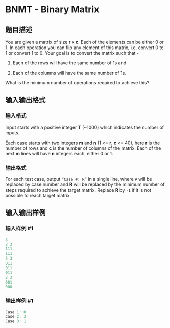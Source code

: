 # BNMT - Binary Matrix

## 题目描述

 You are given a matrix of size **r** x **c**. Each of the elements can be either 0 or 1. In each operation you can flip any element of this matrix, i.e. convert 0 to 1 or convert 1 to 0. Your goal is to convert the matrix such that -

1. Each of the rows will have the same number of 1s and

2. Each of the columns will have the same number of 1s.

What is the minimum number of operations required to achieve this?

## 输入输出格式

### 输入格式

Input starts with a positive integer **T** (~1000) which indicates the number of inputs.

Each case starts with two integers **m** and **n** (1 <= **r**, **c** <= 40), here **r** is the number of rows and **c** is the number of columns of the matrix. Each of the next **m** lines will have **n** integers each, either 0 or 1.

### 输出格式

For each test case, output `“Case #: R”` in a single line, where `#` will be replaced by case number and **R** will be replaced by the minimum number of steps required to achieve the target matrix. Replace **R** by `-1` if it is not possible to reach target matrix.

## 输入输出样例

### 输入样例 #1

```cpp
3
2 3
111
111
3 3
011
011
011
2 3
001
000
```


### 输出样例 #1

```cpp
Case 1: 0
Case 2: 3
Case 3: 1
```


